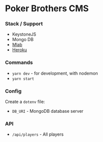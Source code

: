 # Poker Brothers CMS

### Stack / Support
* KeystoneJS
* Mongo DB
* [Mlab](https://mlab.com)
* [Heroku](https://www.heroku.com/)

### Commands
* ``yarn dev`` - for development, with nodemon
* ``yarn start``

### Config

Create a ``dotenv`` file:

* ``DB_URI`` - MongoDB database server

### API
* ``/api/players`` - All players
